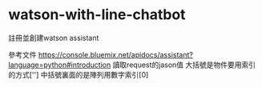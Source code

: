 # watson-with-line-chatbot

註冊並創建watson assistant

參考文件 https://console.bluemix.net/apidocs/assistant?language=python#introduction
讀取request的jason值 大括號是物件要用索引的方式[''] 中括號裏面的是陣列用數字索引[0]


